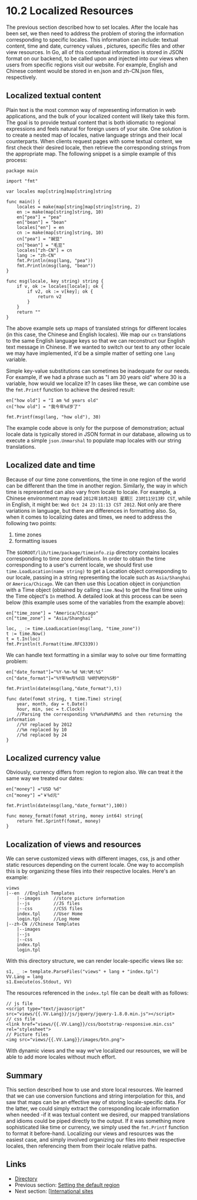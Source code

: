 # 10.2 Localized Resources

The previous section described how to set locales. After the locale has been set, we then need to address the problem of storing the information corresponding to specific locales. This information can include: textual content, time and date, currency values ​​, pictures, specific files and other view resources. In Go, all of this contextual information is stored in JSON format on our backend, to be called upon and injected into our views when users from specific regions visit our website. For example, English and Chinese content would be stored in en.json and zh-CN.json files, respectively.  

## Localized textual content

Plain text is the most common way of representing information in web applications, and the bulk of your localized content will likely take this form. The goal is to provide textual content that is both idiomatic to regional expressions and feels natural for foreign users of your site. One solution is to create a nested map of locales, native language strings and their local counterparts. When clients request pages with some textual content, we first check their desired locale, then retrieve the corresponding strings from the appropriate map. The following snippet is a simple example of this process:

	package main

	import "fmt"

	var locales map[string]map[string]string

	func main() {
		locales = make(map[string]map[string]string, 2)
		en := make(map[string]string, 10)
		en["pea"] = "pea"
		en["bean"] = "bean"
		locales["en"] = en
		cn := make(map[string]string, 10)
		cn["pea"] = "豌豆"
		cn["bean"] = "毛豆"
		locales["zh-CN"] = cn
		lang := "zh-CN"
		fmt.Println(msg(lang, "pea"))
		fmt.Println(msg(lang, "bean"))
	}

	func msg(locale, key string) string {
		if v, ok := locales[locale]; ok {
			if v2, ok := v[key]; ok {
				return v2
			}
		}
		return ""
	}

The above example sets up maps of translated strings for different locales (in this case, the Chinese and English locales). We map our `cn` translations to the same English language keys so that we can reconstruct our English text message in Chinese. If we wanted to switch our text to any other locale we may have implemented, it'd be a simple matter of setting one `lang` variable.      

Simple key-value substitutions can sometimes be inadequate for our needs. For example, if we had a phrase such as "I am 30 years old" where 30 is a variable, how would we localize it? In cases like these, we can combine use the `fmt.Printf` function to achieve the desired result:

	en["how old"] = "I am %d years old"
	cn["how old"] = "我今年%d岁了"

	fmt.Printf(msg(lang, "how old"), 30)

The example code above is only for the purpose of demonstration; actual locale data is typically stored in JSON format in our database, allowing us to execute a simple `json.Unmarshal` to populate map locales with our string translations.

## Localized date and time

Because of our time zone conventions, the time in one region of the world can be different than the time in another region. Similarly, the way in which time is represented can also vary from locale to locale. For example, a Chinese environment may read `2012年10月24日 星期三 23时11分13秒 CST`, while in English, it might be: `Wed Oct 24 23:11:13 CST 2012`. Not only are there variations in language, but there are differences in formatting also. So, when it comes to localizing dates and times, we need to address the following two points:

1. time zones
2. formatting issues

The `$GOROOT/lib/time/package/timeinfo.zip` directory contains locales corresponding to time zone definitions. In order to obtain the time corresponding to a user's current locale, we should first use `time.LoadLocation(name string)` to get a Location object corresponding to our locale, passing in a string representing the locale such as `Asia/Shanghai` or `America/Chicago`. We can then use this Location object in conjunction with a Time object (obtained by calling `time.Now`) to get the final time using the Time object's `In` method. A detailed look at this process can be seen below (this example uses some of the variables from the example above):

	en["time_zone"] = "America/Chicago"
	cn["time_zone"] = "Asia/Shanghai"

	loc, _ := time.LoadLocation(msg(lang, "time_zone"))
	t := time.Now()
	t = t.In(loc)
	fmt.Println(t.Format(time.RFC3339))

We can handle text formatting in a similar way to solve our time formatting problem:

	en["date_format"]="%Y-%m-%d %H:%M:%S"
	cn["date_format"]="%Y年%m月%d日 %H时%M分%S秒"

	fmt.Println(date(msg(lang,"date_format"),t))

	func date(fomat string, t time.Time) string{
		year, month, day = t.Date()
		hour, min, sec = t.Clock()
		//Parsing the corresponding %Y%m%d%H%M%S and then returning the information
		//%Y replaced by 2012
		//%m replaced by 10
		//%d replaced by 24
	}

## Localized currency value

Obviously, currency differs from region to region also. We can treat it the same way we treated our dates:

	en["money"] ="USD %d"
	cn["money"] ="￥%d元"

	fmt.Println(date(msg(lang,"date_format"),100))

	func money_format(fomat string, money int64) string{
		return fmt.Sprintf(fomat, money)
	}


## Localization of views and resources

We can serve customized views with different images, css, js and other static resources depending on the current locale. One way to accomplish this is by organizing these files into their respective locales. Here's an example: 

	views
	|--en  //English Templates
		|--images     //store picture information
		|--js         //JS files 
		|--css        //CSS files
		index.tpl     //User Home
		login.tpl     //Log Home
	|--zh-CN //Chinese Templates
		|--images
		|--js
		|--css
		index.tpl
		login.tpl

With this directory structure, we can render locale-specific views like so:

	s1, _ := template.ParseFiles("views" + lang + "index.tpl")
	VV.Lang = lang
	s1.Execute(os.Stdout, VV)

The resources referenced in the `index.tpl` file can be dealt with as follows: 

	// js file
	<script type="text/javascript" src="views/{{.VV.Lang}}/js/jquery/jquery-1.8.0.min.js"></script>
	// css file
	<link href="views/{{.VV.Lang}}/css/bootstrap-responsive.min.css" rel="stylesheet">
	// Picture files
	<img src="views/{{.VV.Lang}}/images/btn.png">

With dynamic views and the way we've localized our resources, we will be able to add more locales without much effort.

## Summary

This section described how to use and store local resources. We learned that we can use conversion functions and string interpolation for this, and saw that maps can be an effective way of storing locale-specific data. For the latter, we could simply extract the corresponding locale information when needed -if it was textual content we desired, our mapped translations and idioms could be piped directly to the output. If it was something more sophisticated like time or currency, we simply used the `fmt.Printf` function to format it before-hand. Localizing our views and resources was the easiest case, and simply involved organizing our files into their respective locales, then referencing them from their locale relative paths.  

## Links

- [Directory](preface.md)
- Previous section: [Setting the default region](10.1.md)
- Next section: [[International sites](10.3.md)
